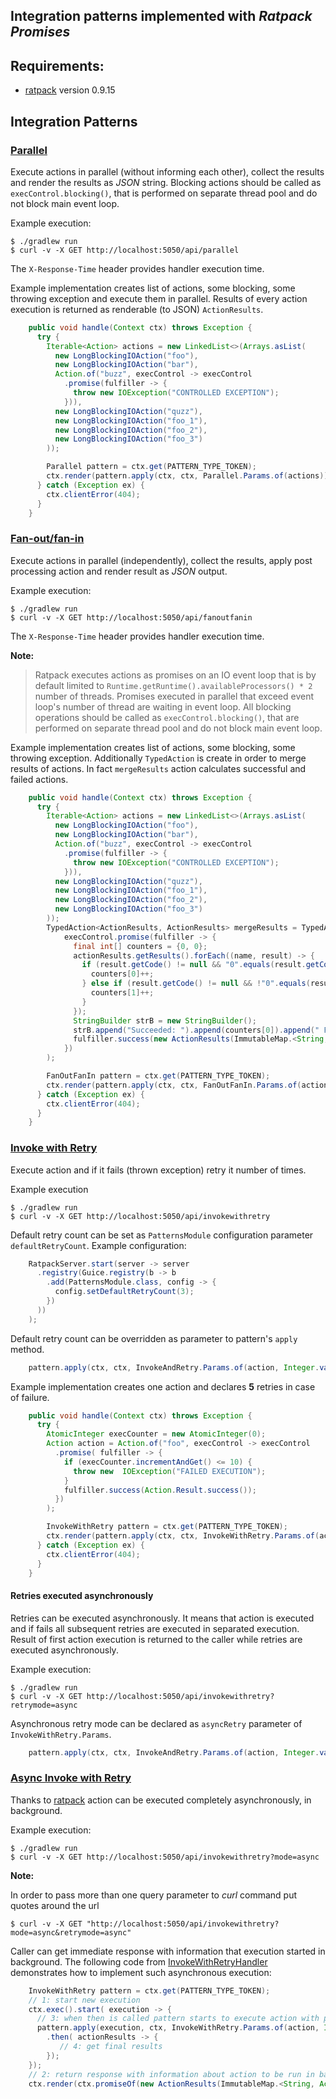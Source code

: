 Integration patterns implemented with *Ratpack Promises*
-----------------------------

## Requirements:

* [ratpack](http://ratpack.io) version 0.9.15

## Integration Patterns

### [Parallel](https://github.com/zedar/ratpack-examples/blob/master/ratpack-integrationpatterns/src/main/java/r/p/pattern/Parallel.java)
Execute actions in parallel (without informing each other), collect the results and render the results as *JSON* string.
Blocking actions should be called as ```execControl.blocking()```, that is performed on separate thread pool and do not
block main event loop.

Example execution:

    $ ./gradlew run
    $ curl -v -X GET http://localhost:5050/api/parallel

The ```X-Response-Time``` header provides handler execution time.

Example implementation creates list of actions, some blocking, some throwing exception and execute them in parallel.
Results of every action execution is returned as renderable (to JSON) ```ActionResults```.

````java
    public void handle(Context ctx) throws Exception {
      try {
        Iterable<Action> actions = new LinkedList<>(Arrays.asList(
          new LongBlockingIOAction("foo"),
          new LongBlockingIOAction("bar"),
          Action.of("buzz", execControl -> execControl
            .promise(fulfiller -> {
              throw new IOException("CONTROLLED EXCEPTION");
            })),
          new LongBlockingIOAction("quzz"),
          new LongBlockingIOAction("foo_1"),
          new LongBlockingIOAction("foo_2"),
          new LongBlockingIOAction("foo_3")
        ));

        Parallel pattern = ctx.get(PATTERN_TYPE_TOKEN);
        ctx.render(pattern.apply(ctx, ctx, Parallel.Params.of(actions)));
      } catch (Exception ex) {
        ctx.clientError(404);
      }
    }
````

### [Fan-out/fan-in](https://github.com/zedar/ratpack-examples/blob/master/ratpack-integrationpatterns/src/main/java/r/p/pattern/FanOutFanIn.java)

Execute actions in parallel (independently), collect the results, apply post processing action and render result as *JSON* output.

Example execution:

    $ ./gradlew run
    $ curl -v -X GET http://localhost:5050/api/fanoutfanin

The ```X-Response-Time``` header provides handler execution time.

**Note:**

> Ratpack executes actions as promises on an IO event loop that is by default limited to ```Runtime.getRuntime().availableProcessors() * 2```
number of threads. Promises executed in parallel that exceed event loop's number of thread are waiting in event loop.
All blocking operations should be called as ```execControl.blocking()```, that are performed on separate thread pool and do not block
main event loop.

Example implementation creates list of actions, some blocking, some throwing exception. Additionally ```TypedAction```
is create in order to merge results of actions. In fact ```mergeResults``` action calculates successful and failed actions.

````java
    public void handle(Context ctx) throws Exception {
      try {
        Iterable<Action> actions = new LinkedList<>(Arrays.asList(
          new LongBlockingIOAction("foo"),
          new LongBlockingIOAction("bar"),
          Action.of("buzz", execControl -> execControl
            .promise(fulfiller -> {
              throw new IOException("CONTROLLED EXCEPTION");
            })),
          new LongBlockingIOAction("quzz"),
          new LongBlockingIOAction("foo_1"),
          new LongBlockingIOAction("foo_2"),
          new LongBlockingIOAction("foo_3")
        ));
        TypedAction<ActionResults, ActionResults> mergeResults = TypedAction.of("merge", (execControl, actionResults) ->
            execControl.promise(fulfiller -> {
              final int[] counters = {0, 0};
              actionResults.getResults().forEach((name, result) -> {
                if (result.getCode() != null && "0".equals(result.getCode())) {
                  counters[0]++;
                } else if (result.getCode() != null && !"0".equals(result.getCode())) {
                  counters[1]++;
                }
              });
              StringBuilder strB = new StringBuilder();
              strB.append("Succeeded: ").append(counters[0]).append(" Failed: ").append(counters[1]);
              fulfiller.success(new ActionResults(ImmutableMap.<String, Action.Result>of("COUNTED", Action.Result.error("0", strB.toString()))));
            })
        );

        FanOutFanIn pattern = ctx.get(PATTERN_TYPE_TOKEN);
        ctx.render(pattern.apply(ctx, ctx, FanOutFanIn.Params.of(actions, mergeResults)));
      } catch (Exception ex) {
        ctx.clientError(404);
      }
    }
````

### [Invoke with Retry](https://github.com/zedar/ratpack-examples/blob/master/ratpack-integrationpatterns/src/main/java/r/p/pattern/InvokeWithRetry.java)
Execute action and if it fails (thrown exception) retry it number of times.

Example execution

    $ ./gradlew run
    $ curl -v -X GET http://localhost:5050/api/invokewithretry

Default retry count can be set as ```PatternsModule``` configuration parameter ```defaultRetryCount```. Example configuration:

````java
    RatpackServer.start(server -> server
      .registry(Guice.registry(b -> b
        .add(PatternsModule.class, config -> {
          config.setDefaultRetryCount(3);
        })
      ))
    );
````

Default retry count can be overridden as parameter to pattern's ```apply``` method.

````java
    pattern.apply(ctx, ctx, InvokeAndRetry.Params.of(action, Integer.valueOf(5)))
````

Example implementation creates one action and declares **5** retries in case of failure.

````java
    public void handle(Context ctx) throws Exception {
      try {
        AtomicInteger execCounter = new AtomicInteger(0);
        Action action = Action.of("foo", execControl -> execControl
          .promise( fulfiller -> {
            if (execCounter.incrementAndGet() <= 10) {
              throw new  IOException("FAILED EXECUTION");
            }
            fulfiller.success(Action.Result.success());
          })
        );

        InvokeWithRetry pattern = ctx.get(PATTERN_TYPE_TOKEN);
        ctx.render(pattern.apply(ctx, ctx, InvokeWithRetry.Params.of(action, Integer.valueOf(5))));
      } catch (Exception ex) {
        ctx.clientError(404);
      }
    }
````

#### Retries executed asynchronously
Retries can be executed asynchronously. It means that action is executed and if fails all subsequent retries are executed
in separated execution. Result of first action execution is returned to the caller while retries are executed asynchronously.

Example execution:

    $ ./gradlew run
    $ curl -v -X GET http://localhost:5050/api/invokewithretry?retrymode=async

Asynchronous retry mode can be declared as ```asyncRetry``` parameter of ```InvokeWithRetry.Params```.

````java
    pattern.apply(ctx, ctx, InvokeAndRetry.Params.of(action, Integer.valueOf(5), true /*asyncRetry*/))
````

### [Async Invoke with Retry](https://github.com/zedar/ratpack-examples/blob/master/ratpack-integrationpatterns/src/main/java/r/p/handling/internal/InvokeWithRetryHandler.java#L67)
Thanks to [ratpack](http://ratpack.io) action can be executed completely asynchronously, in background.

Example execution:

    $ ./gradlew run
    $ curl -v -X GET http://localhost:5050/api/invokewithretry?mode=async

**Note:**

In order to pass more than one query parameter to *curl* command put quotes around the url

    $ curl -v -X GET "http://localhost:5050/api/invokewithretry?mode=async&retrymode=async"

Caller can get immediate response with information that execution started in background.
The following code from [InvokeWithRetryHandler](https://github.com/zedar/ratpack-examples/blob/master/ratpack-integrationpatterns/src/main/java/r/p/handling/internal/InvokeWithRetryHandler.java#L67) demonstrates how to implement such asynchronous execution:

````java
    InvokeWithRetry pattern = ctx.get(PATTERN_TYPE_TOKEN);
    // 1: start new execution
    ctx.exec().start( execution -> {
      // 3: when then is called pattern starts to execute action with potential retries
      pattern.apply(execution, ctx, InvokeWithRetry.Params.of(action, Integer.valueOf(5)))
        .then( actionResults -> {
           // 4: get final results
        });
    });
    // 2: return response with information about action to be run in background
    ctx.render(ctx.promiseOf(new ActionResults(ImmutableMap.<String, Action.Result>of(action.getName(), Action.Result.success("EXECUTING IN BACKGROUND")))));
````
